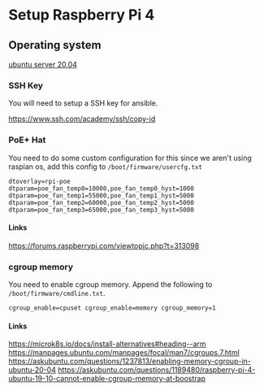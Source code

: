 # Setup Raspberry Pi 4

## Operating system

[ubuntu server 20.04](https://releases.ubuntu.com/20.04/)

### SSH Key

You will need to setup a SSH key for ansible.

https://www.ssh.com/academy/ssh/copy-id

### PoE+ Hat

You need to do some custom configuration for this since we aren't using raspian os, add this config to `/boot/firmware/usercfg.txt`

```
dtoverlay=rpi-poe
dtparam=poe_fan_temp0=10000,poe_fan_temp0_hyst=1000
dtparam=poe_fan_temp1=55000,poe_fan_temp1_hyst=5000
dtparam=poe_fan_temp2=60000,poe_fan_temp2_hyst=5000
dtparam=poe_fan_temp3=65000,poe_fan_temp3_hyst=5000
```

#### Links

https://forums.raspberrypi.com/viewtopic.php?t=313098

### cgroup memory

You need to enable cgroup memory. Append the following to `/boot/firmware/cmdline.txt`.

```
cgroup_enable=cpuset cgroup_enable=memory cgroup_memory=1
```

#### Links

https://microk8s.io/docs/install-alternatives#heading--arm
https://manpages.ubuntu.com/manpages/focal/man7/cgroups.7.html
https://askubuntu.com/questions/1237813/enabling-memory-cgroup-in-ubuntu-20-04
https://askubuntu.com/questions/1189480/raspberry-pi-4-ubuntu-19-10-cannot-enable-cgroup-memory-at-boostrap
